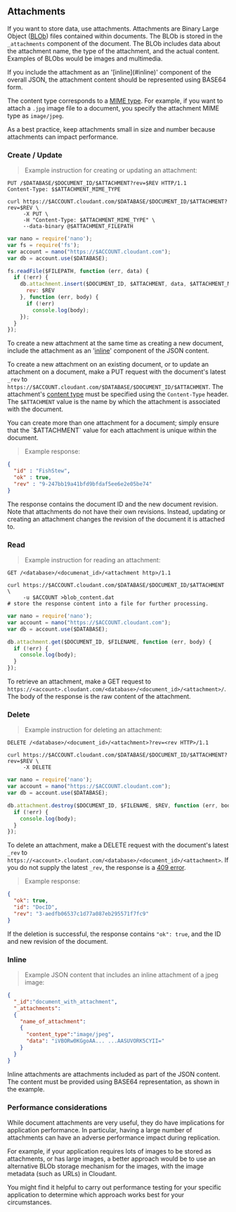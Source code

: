 ## Attachments

If you want to store data, use attachments.
Attachments are Binary Large Object ([BLOb](http://en.wikipedia.org/wiki/Binary_large_object)) files contained within documents.
The BLOb is stored in the `_attachments` component of the document.
The BLOb includes data about the attachment name, the type of the attachment, and the actual content.
Examples of BLObs would be images and multimedia.

<aside class="warning" role="complementary" aria-label="usebase64">If you include the attachment as an '[inline](#inline)' component of the overall JSON,
the attachment content should be represented using BASE64 form.</aside>

The content type corresponds to a [MIME type][mime].
For example, if you want to attach a `.jpg` image file to a document,
you specify the attachment MIME type as `image/jpeg`.

<aside class="warning" role="complementary" aria-label="keepattachmentssmall">As a best practice, keep attachments small in size and number because attachments can impact performance.</aside>

### Create / Update

> Example instruction for creating or updating an attachment:

```http
PUT /$DATABASE/$DOCUMENT_ID/$ATTACHMENT?rev=$REV HTTP/1.1
Content-Type: $$ATTACHMENT_MIME_TYPE
```

```shell
curl https://$ACCOUNT.cloudant.com/$DATABASE/$DOCUMENT_ID/$ATTACHMENT?rev=$REV \
     -X PUT \
     -H "Content-Type: $ATTACHMENT_MIME_TYPE" \
     --data-binary @$ATTACHMENT_FILEPATH
```

```javascript
var nano = require('nano');
var fs = require('fs');
var account = nano("https://$ACCOUNT.cloudant.com");
var db = account.use($DATABASE);

fs.readFile($FILEPATH, function (err, data) {
  if (!err) {
    db.attachment.insert($DOCUMENT_ID, $ATTACHMENT, data, $ATTACHMENT_MIME_TYPE, {
      rev: $REV
    }, function (err, body) {
      if (!err)
        console.log(body);
    });
  }
});
```

To create a new attachment at the same time as creating a new document,
include the attachment as an '[inline](#inline)' component of the JSON content.

To create a new attachment on an existing document,
or to update an attachment on a document,
make a PUT request with the document's latest `_rev` to `https://$ACCOUNT.cloudant.com/$DATABASE/$DOCUMENT_ID/$ATTACHMENT`.
The attachment's [content type][mime] must be specified using the `Content-Type` header.
The `$ATTACHMENT` value is the name by which the attachment is associated with the document.

<aside class="information" role="complementary" aria-label="attachmentsmustbeunique">You can create more than one attachment for a document;
simply ensure that the `$ATTACHMENT` value for each attachment is unique within the document.</aside>

<div></div>

> Example response:

```json
{
  "id" : "FishStew",
  "ok" : true,
  "rev" : "9-247bb19a41bfd9bfdaf5ee6e2e05be74"
}
```

The response contains the document ID and the new document revision. Note that attachments do not have their own revisions. Instead, updating or creating an attachment changes the revision of the document it is attached to.

### Read

> Example instruction for reading an attachment:

```http
GET /<database>/<documenat_id>/<attachment http>/1.1
```

```shell
curl https://$ACCOUNT.cloudant.com/$DATABASE/$DOCUMENT_ID/$ATTACHMENT \
     -u $ACCOUNT >blob_content.dat
# store the response content into a file for further processing.
```

```javascript
var nano = require('nano');
var account = nano("https://$ACCOUNT.cloudant.com");
var db = account.use($DATABASE);

db.attachment.get($DOCUMENT_ID, $FILENAME, function (err, body) {
  if (!err) {
    console.log(body);
  }
});
```

To retrieve an attachment,
make a GET request to `https://<account>.cloudant.com/<database>/<document_id>/<attachment>/`.
The body of the response is the raw content of the attachment.

### Delete

> Example instruction for deleting an attachment:

```http
DELETE /<database>/<document_id>/<attachment>?rev=<rev HTTP>/1.1
```

```shell
curl https://$ACCOUNT.cloudant.com/$DATABASE/$DOCUMENT_ID/$ATTACHMENT?rev=$REV \
     -X DELETE
```

```javascript
var nano = require('nano');
var account = nano("https://$ACCOUNT.cloudant.com");
var db = account.use($DATABASE);

db.attachment.destroy($DOCUMENT_ID, $FILENAME, $REV, function (err, body) {
  if (!err) {
    console.log(body);
  }
});
```

To delete an attachment, make a DELETE request with the document's latest `_rev` to `https://<account>.cloudant.com/<database>/<document_id>/<attachment>`.
If you do not supply the latest `_rev`,
the response is a [409 error](basics.html#http-status-codes).

<div></div>

> Example response:

```json
{
  "ok": true,
  "id": "DocID",
  "rev": "3-aedfb06537c1d77a087eb295571f7fc9"
}
```

If the deletion is successful, the response contains `"ok": true`, and the ID and new revision of the document.

### Inline

> Example JSON content that includes an inline attachment of a jpeg image:

```json
{
  "_id":"document_with_attachment",
  "_attachments":
  {
    "name_of_attachment":
    {
      "content_type":"image/jpeg",
      "data": "iVBORw0KGgoAA... ...AASUVORK5CYII="
    }
  }
}
```

Inline attachments are attachments included as part of the JSON content.
The content must be provided using BASE64 representation,
as shown in the example.

[mime]: http://en.wikipedia.org/wiki/Internet_media_type#List_of_common_media_types

### Performance considerations

While document attachments are very useful,
they do have implications for application performance.
In particular,
having a large number of attachments can have an adverse performance impact during replication.

For example, if your application requires lots of images to be stored as attachments,
or has large images, a better approach would be to use an alternative BLOb storage mechanism for the images, with the image metadata (such as URLs) in Cloudant.

You might find it helpful to carry out performance testing for your specific application to determine which approach works best for your circumstances.  